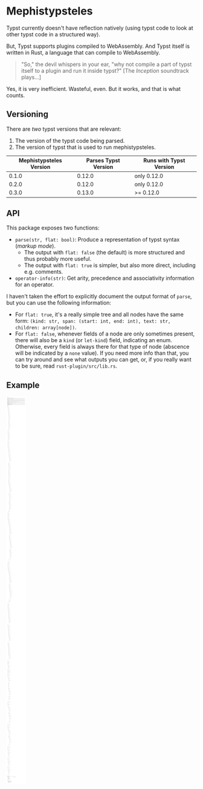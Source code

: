 # Mephistypsteles
Typst currently doesn't have reflection natively (using typst code to look at other typst code in a structured way).

But, Typst supports plugins compiled to WebAssembly.
And Typst itself is written in Rust, a language that can compile to WebAssembly.

> "So," the devil whispers in your ear, "why not compile a part of typst itself to a plugin and run it inside typst?"
> [The _Inception_ soundtrack plays...]

Yes, it is very inefficient. Wasteful, even. But it works, and that is what counts.

## Versioning

There are _two_ typst versions that are relevant:
1. The version of the typst code being parsed.
2. The version of typst that is used to run mephistypsteles.

| Mephistypsteles Version | Parses Typst Version | Runs with Typst Version |
|-------------------------|----------------------|-------------------------|
| 0.1.0                   | 0.12.0               | only 0.12.0             |
| 0.2.0                   | 0.12.0               | only 0.12.0             |
| 0.3.0                   | 0.13.0               | >= 0.12.0               |

## API
This package exposes two functions:
- `parse(str, flat: bool)`: Produce a representation of typst syntax (*markup mode*).
	- The output with `flat: false` (the default) is more structured and thus probably more useful.
	- The output with `flat: true` is simpler, but also more direct, including e.g. comments.
- `operator-info(str)`: Get arity, precedence and associativity information for an operator.

I haven't taken the effort to explicitly document the output format of `parse`,
but you can use the following information:
- For `flat: true`, it's a really simple tree and all nodes have the same form:
	`(kind: str, span: (start: int, end: int), text: str, children: array[node])`.
- For `flat: false`, whenever fields of a node are only sometimes present, there will also be a `kind` (or `let-kind`) field, indicating an enum.
	Otherwise, every field is always there for that type of node (abscence will be indicated by a `none` value).
	If you need more info than that, you can try around and see what outputs you can get,
	or, if you really want to be sure, read `rust-plugin/src/lib.rs`.

## Example
![example](examples/self.png)